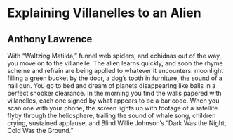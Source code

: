 # Explaining Villanelles to an Alien
## Anthony Lawrence
With “Waltzing Matilda,” funnel web spiders, and echidnas out of the way, you
move on to the villanelle. The alien learns quickly, and soon the rhyme scheme
and refrain are being applied to whatever it encounters: moonlight filling a
green bucket by the door, a dog’s tooth in furniture, the sound of a nail gun.
You go to bed and dream of planets disappearing like balls in a perfect
snooker clearance. In the morning you find the walls papered with villanelles,
each one signed by what appears to be a bar code. When you scan one with your
phone, the screen lights up with footage of a satellite flyby through the
heliosphere, trailing the sound of whale song, children crying, sustained
applause, and Blind Willie Johnson’s “Dark Was the Night, Cold Was the
Ground.”